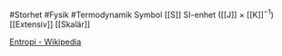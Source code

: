 #Storhet #Fysik #Termodynamik 
Symbol [[S]]
SI-enhet ([[J]] × [[K]]<sup>−1</sup>)
[[Extensiv]] [[Skalär]]

[Entropi - Wikipedia](https://sv.wikipedia.org/wiki/Entropi)